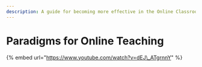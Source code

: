 ```yaml
---
description: A guide for becoming more effective in the Online Classroom
---
```


# Paradigms for Online Teaching

{% embed url="https://www.youtube.com/watch?v=dEJ\_ATgrnnY" %}



### 


